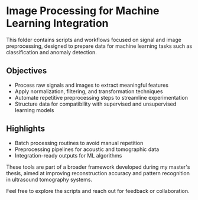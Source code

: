 # Image Processing for Machine Learning Integration

This folder contains scripts and workflows focused on signal and image preprocessing, designed to prepare data for machine learning tasks such as classification and anomaly detection.

## Objectives
- Process raw signals and images to extract meaningful features
- Apply normalization, filtering, and transformation techniques
- Automate repetitive preprocessing steps to streamline experimentation
- Structure data for compatibility with supervised and unsupervised learning models

## Highlights
- Batch processing routines to avoid manual repetition
- Preprocessing pipelines for acoustic and tomographic data
- Integration-ready outputs for ML algorithms

These tools are part of a broader framework developed during my master's thesis, aimed at improving reconstruction accuracy and pattern recognition in ultrasound tomography systems.

Feel free to explore the scripts and reach out for feedback or collaboration.
